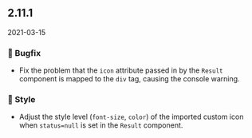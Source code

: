 ## 2.11.1

2021-03-15

### 🐛 Bugfix

- Fix the problem that the `icon` attribute passed in by the `Result` component is mapped to the `div` tag, causing the console warning.

### 💅 Style

- Adjust the style level (`font-size`, `color`) of the imported custom icon when `status=null` is set in the `Result` component.



